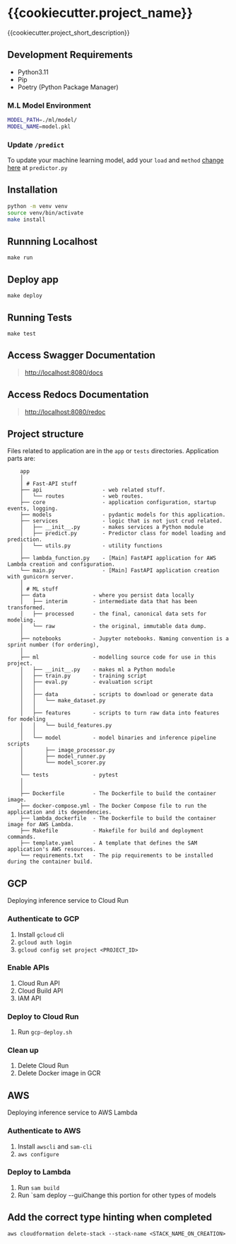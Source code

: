 # {{cookiecutter.project_name}}

{{cookiecutter.project_short_description}}

## Development Requirements

- Python3.11
- Pip
- Poetry (Python Package Manager)

### M.L Model Environment

```sh
MODEL_PATH=./ml/model/
MODEL_NAME=model.pkl
```

### Update `/predict`

To update your machine learning model, add your `load` and `method` [change here](app/api/routes/predictor.py#L19) at `predictor.py`

## Installation

```sh
python -m venv venv
source venv/bin/activate
make install
```

## Runnning Localhost

`make run`

## Deploy app

`make deploy`

## Running Tests

`make test`

## Access Swagger Documentation

> <http://localhost:8080/docs>

## Access Redocs Documentation

> <http://localhost:8080/redoc>

## Project structure

Files related to application are in the `app` or `tests` directories.
Application parts are:

```plaintext
    app
    │
    │ # Fast-API stuff
    ├── api                   - web related stuff.
    │   └── routes            - web routes.
    ├── core                  - application configuration, startup events, logging.
    ├── models                - pydantic models for this application.
    ├── services              - logic that is not just crud related.
    │   ├── __init__.py       - makes services a Python module
    │   ├── predict.py        - Predictor class for model loading and prediction.
    │   └── utils.py          - utility functions
    │
    ├── lambda_function.py    - [Main] FastAPI application for AWS Lambda creation and configuration.
    └── main.py               - [Main] FastAPI application creation with gunicorn server.
    │
    │ # ML stuff
    ├── data               - where you persist data locally
    │   ├── interim        - intermediate data that has been transformed.
    │   ├── processed      - the final, canonical data sets for modeling.
    │   └── raw            - the original, immutable data dump.
    │
    ├── notebooks          - Jupyter notebooks. Naming convention is a sprint number (for ordering),
    │
    ├── ml                 - modelling source code for use in this project.
    │   ├── __init__.py    - makes ml a Python module
    │   ├── train.py       - training script
    │   ├── eval.py        - evaluation script
    │   │
    │   ├── data           - scripts to download or generate data
    │   │   └── make_dataset.py
    │   │
    │   ├── features       - scripts to turn raw data into features for modeling
    │   │   └── build_features.py
    │   │
    │   └── model          - model binaries and inference pipeline scripts
    │       ├── image_processor.py
    │       ├── model_runner.py
    │       └── model_scorer.py
    │
    └── tests              - pytest
    │
    │
    ├── Dockerfile         - The Dockerfile to build the container image.
    ├── docker-compose.yml - The Docker Compose file to run the application and its dependencies.
    ├── lambda_dockerfile  - The Dockerfile to build the container image for AWS Lambda.
    ├── Makefile           - Makefile for build and deployment commands.
    ├── template.yaml      - A template that defines the SAM application's AWS resources.
    └── requirements.txt   - The pip requirements to be installed during the container build.
```

## GCP

Deploying inference service to Cloud Run

### Authenticate to GCP

1. Install `gcloud` cli
2. `gcloud auth login`
3. `gcloud config set project <PROJECT_ID>`

### Enable APIs

1. Cloud Run API
2. Cloud Build API
3. IAM API

### Deploy to Cloud Run

1. Run `gcp-deploy.sh`

### Clean up

1. Delete Cloud Run
2. Delete Docker image in GCR

## AWS

Deploying inference service to AWS Lambda

### Authenticate to AWS

1. Install `awscli` and `sam-cli`
2. `aws configure`

### Deploy to Lambda

1. Run `sam build`
2. Run `sam deploy --guiChange this portion for other types of models

## Add the correct type hinting when completed

`aws cloudformation delete-stack --stack-name <STACK_NAME_ON_CREATION>`
